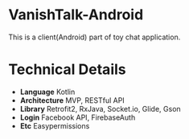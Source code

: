 # VanishTalk-Android
This is a client(Android) part of toy chat application.
# Technical Details
- **Language** Kotlin
- **Architecture** MVP, RESTful API
- **Library** Retrofit2, RxJava, Socket.io, Glide, Gson
- **Login** Facebook API, FirebaseAuth
- **Etc** Easypermissions
